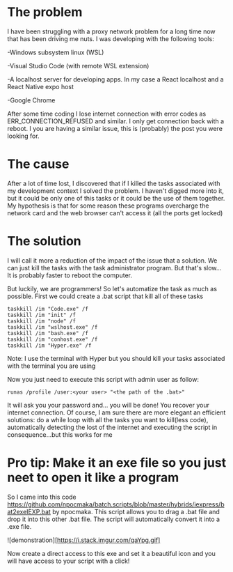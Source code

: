 # The problem
I have been struggling with a proxy network problem for a long time now that has been driving me nuts. I was developing with the following tools:

-Windows subsystem linux (WSL)

-Visual Studio Code (with remote WSL extension)

-A localhost server for developing apps. In my case a React localhost and a React Native expo host

-Google Chrome

After some time coding I lose internet connection with error codes as ERR_CONNECTION_REFUSED and similar. I only get connection back with a reboot. I you are having a similar issue, this is (probably) the post you were looking for.

# The cause
After a lot of time lost, I discovered that if I killed the tasks associated with my development context I solved the problem. I haven't digged more into it, but it could be only one of this tasks or it could be the use of them together. My hypothesis is that for some reason these programs overcharge the network card and the web browser can't access it (all the ports get locked)

# The solution
I will call it more a reduction of the impact of the issue that a solution. We can just kill the tasks with the task administrator program. But that's slow... It is probably faster to reboot the computer. 

But luckily, we are programmers! So let's automatize the task as much as possible. First we could create a .bat script that kill all of these tasks

```
taskkill /im "Code.exe" /f
taskkill /im "init" /f
taskkill /im "node" /f
taskkill /im "wslhost.exe" /f
taskkill /im "bash.exe" /f
taskkill /im "conhost.exe" /f
taskkill /im "Hyper.exe" /f
```
Note: I use the  terminal with Hyper but you should kill your tasks associated with the terminal you are using

Now you just need to execute this script with admin user as follow:
```
runas /profile /user:<your user> "<the path of the .bat>"
```

It will ask you your password and... you will be done! You recover your internet connection. Of course, I am sure there are more elegant an efficient solutions: do a while loop with all the tasks you want to kill(less code), automatically detecting the lost of the internet and executing the script in consequence...but this works for me

# Pro tip: Make it an exe file so you just neet to open it like a program 
So I came into this code https://github.com/npocmaka/batch.scripts/blob/master/hybrids/iexpress/bat2exeIEXP.bat by npocmaka. This script allows you to drag a .bat file and drop it into this other .bat file. The script will automatically convert it into a .exe file.

![demonstration][https://i.stack.imgur.com/qaYpg.gif]

Now create a direct access to this exe and set it a beautiful icon and you will have access to your script with a click!









